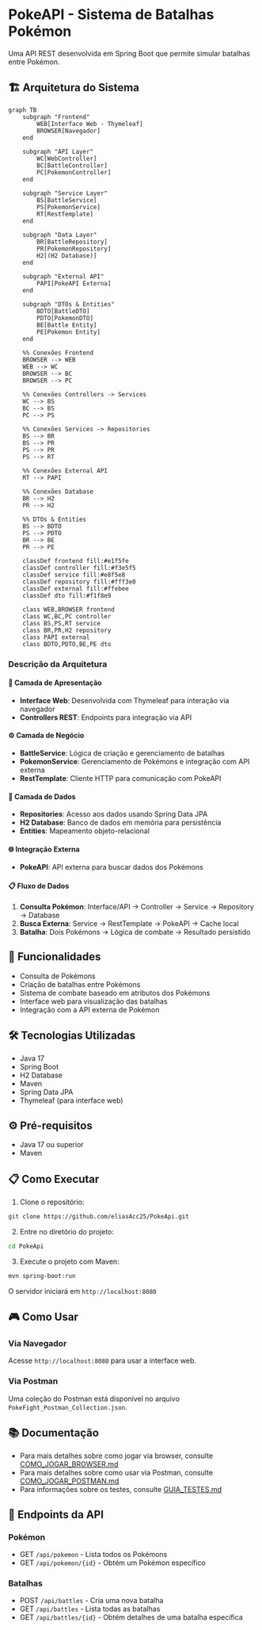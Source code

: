 # PokeAPI - Sistema de Batalhas Pokémon

Uma API REST desenvolvida em Spring Boot que permite simular batalhas entre Pokémon.

## 🏗️ Arquitetura do Sistema

```mermaid
graph TB
    subgraph "Frontend"
        WEB[Interface Web - Thymeleaf]
        BROWSER[Navegador]
    end
    
    subgraph "API Layer"
        WC[WebController]
        BC[BattleController]
        PC[PokemonController]
    end
    
    subgraph "Service Layer"
        BS[BattleService]
        PS[PokemonService]
        RT[RestTemplate]
    end
    
    subgraph "Data Layer"
        BR[BattleRepository]
        PR[PokemonRepository]
        H2[(H2 Database)]
    end
    
    subgraph "External API"
        PAPI[PokeAPI Externa]
    end
    
    subgraph "DTOs & Entities"
        BDTO[BattleDTO]
        PDTO[PokemonDTO]
        BE[Battle Entity]
        PE[Pokemon Entity]
    end

    %% Conexões Frontend
    BROWSER --> WEB
    WEB --> WC
    BROWSER --> BC
    BROWSER --> PC

    %% Conexões Controllers -> Services
    WC --> BS
    BC --> BS
    PC --> PS

    %% Conexões Services -> Repositories
    BS --> BR
    BS --> PR
    PS --> PR
    PS --> RT

    %% Conexões External API
    RT --> PAPI

    %% Conexões Database
    BR --> H2
    PR --> H2

    %% DTOs & Entities
    BS --> BDTO
    PS --> PDTO
    BR --> BE
    PR --> PE

    classDef frontend fill:#e1f5fe
    classDef controller fill:#f3e5f5
    classDef service fill:#e8f5e8
    classDef repository fill:#fff3e0
    classDef external fill:#ffebee
    classDef dto fill:#f1f8e9

    class WEB,BROWSER frontend
    class WC,BC,PC controller
    class BS,PS,RT service
    class BR,PR,H2 repository
    class PAPI external
    class BDTO,PDTO,BE,PE dto
```

### Descrição da Arquitetura

#### 🎯 **Camada de Apresentação**
- **Interface Web**: Desenvolvida com Thymeleaf para interação via navegador
- **Controllers REST**: Endpoints para integração via API

#### ⚙️ **Camada de Negócio**
- **BattleService**: Lógica de criação e gerenciamento de batalhas
- **PokemonService**: Gerenciamento de Pokémons e integração com API externa
- **RestTemplate**: Cliente HTTP para comunicação com PokeAPI

#### 💾 **Camada de Dados**
- **Repositories**: Acesso aos dados usando Spring Data JPA
- **H2 Database**: Banco de dados em memória para persistência
- **Entities**: Mapeamento objeto-relacional

#### 🌐 **Integração Externa**
- **PokeAPI**: API externa para buscar dados dos Pokémons

#### 📋 **Fluxo de Dados**
1. **Consulta Pokémon**: Interface/API → Controller → Service → Repository → Database
2. **Busca Externa**: Service → RestTemplate → PokeAPI → Cache local
3. **Batalha**: Dois Pokémons → Lógica de combate → Resultado persistido

## 🚀 Funcionalidades

- Consulta de Pokémons
- Criação de batalhas entre Pokémons
- Sistema de combate baseado em atributos dos Pokémons
- Interface web para visualização das batalhas
- Integração com a API externa de Pokémon

## 🛠️ Tecnologias Utilizadas

- Java 17
- Spring Boot
- H2 Database
- Maven
- Spring Data JPA
- Thymeleaf (para interface web)

## ⚙️ Pré-requisitos

- Java 17 ou superior
- Maven

## 📋 Como Executar

1. Clone o repositório:
```bash
git clone https://github.com/eliasAcc25/PokeApi.git
```

2. Entre no diretório do projeto:
```bash
cd PokeApi
```

3. Execute o projeto com Maven:
```bash
mvn spring-boot:run
```

O servidor iniciará em `http://localhost:8080`

## 🎮 Como Usar

### Via Navegador

Acesse `http://localhost:8080` para usar a interface web.

### Via Postman

Uma coleção do Postman está disponível no arquivo `PokeFight_Postman_Collection.json`.

## 📚 Documentação

- Para mais detalhes sobre como jogar via browser, consulte [COMO_JOGAR_BROWSER.md](COMO_JOGAR_BROWSER.md)
- Para mais detalhes sobre como usar via Postman, consulte [COMO_JOGAR_POSTMAN.md](COMO_JOGAR_POSTMAN.md)
- Para informações sobre os testes, consulte [GUIA_TESTES.md](GUIA_TESTES.md)

## 📝 Endpoints da API

### Pokémon
- GET `/api/pokemon` - Lista todos os Pokémons
- GET `/api/pokemon/{id}` - Obtém um Pokémon específico

### Batalhas
- POST `/api/battles` - Cria uma nova batalha
- GET `/api/battles` - Lista todas as batalhas
- GET `/api/battles/{id}` - Obtém detalhes de uma batalha específica
